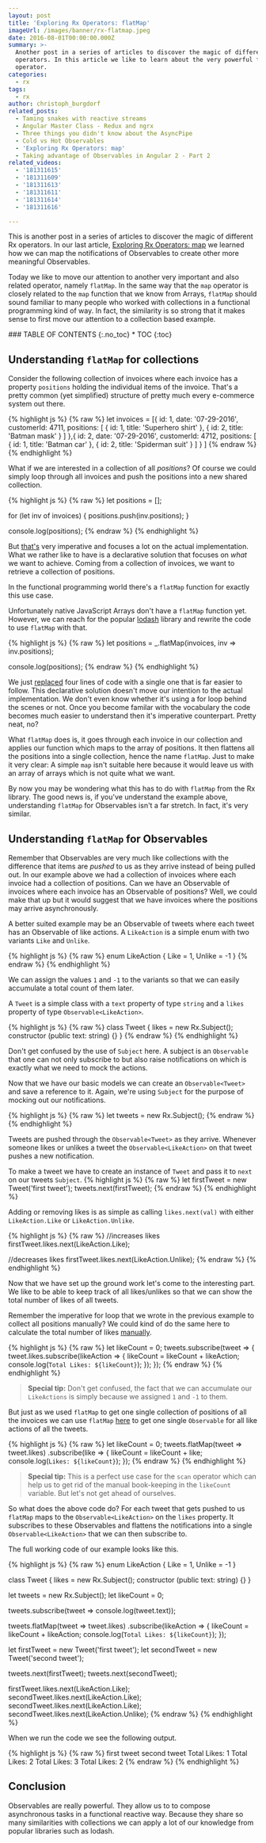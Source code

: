 ```yaml
---
layout: post
title: 'Exploring Rx Operators: flatMap'
imageUrl: /images/banner/rx-flatmap.jpeg
date: 2016-08-01T00:00:00.000Z
summary: >-
  Another post in a series of articles to discover the magic of different Rx
  operators. In this article we like to learn about the very powerful flatMap
  operator.
categories:
  - rx
tags:
  - rx
author: christoph_burgdorf
related_posts:
  - Taming snakes with reactive streams
  - Angular Master Class - Redux and ngrx
  - Three things you didn't know about the AsyncPipe
  - Cold vs Hot Observables
  - 'Exploring Rx Operators: map'
  - Taking advantage of Observables in Angular 2 - Part 2
related_videos:
  - '181311615'
  - '181311609'
  - '181311613'
  - '181311611'
  - '181311614'
  - '181311616'

---
```



This is another post in a series of articles to discover the magic of different Rx operators. In our last article, [Exploring Rx Operators: map](/angular/2016/05/16/exploring-rx-operators-map.html) we learned how we can map the notifications of Observables to create other more meaningful Observables.

Today we like to move our attention to another very important and also related operator, namely `flatMap`. In the same way that the `map` operator is closely related to the `map` function that we know from Arrays, `flatMap` should sound familiar to many people who worked with collections in a functional programming kind of way. In fact, the similarity is so strong that it makes sense to first move our attention to a collection based example.

<div id="thtrm-toc is-sticky" markdown="1">
### TABLE OF CONTENTS
{:.no_toc}
* TOC
{:toc}
</div>



## Understanding `flatMap` for collections

Consider the following collection of invoices where each invoice has a property `positions` holding the individual items of the invoice. That's a pretty common (yet simplified) structure of pretty much every e-commerce system out there.

{% highlight js %}
{% raw %}
let invoices = [{
    id: 1,
    date: '07-29-2016',
    customerId: 4711,
    positions: [
      { id: 1, title: 'Superhero shirt' },
      { id: 2, title: 'Batman mask' }
    ]
  },{
    id: 2,
    date: '07-29-2016',
    customerId: 4712,
    positions: [
      { id: 1, title: 'Batman car' },
      { id: 2, title: 'Spiderman suit' }
    ]
  }
]
{% endraw %}
{% endhighlight %}

What if we are interested in a collection of all *positions*? Of course we could simply loop through all invoices and push the positions into a new shared collection.

{% highlight js %}
{% raw %}
let positions = [];

for (let inv of invoices) {
  positions.push(inv.positions);
}

console.log(positions);
{% endraw %}
{% endhighlight %}

But [that's](http://jsbin.com/ziveloviqa/edit?js,console) very imperative and focuses a lot on the actual implementation. What we rather like to have is a declarative solution that focuses on *what* we want to achieve. Coming from a collection of invoices, we want to retrieve a collection of positions.  

In the functional programming world there's a `flatMap` function for exactly this use case.

Unfortunately native JavaScript Arrays don't have a `flatMap` function yet. However, we can reach for the popular [lodash](http://lodash.com) library and rewrite the code to use `flatMap` with that.

{% highlight js %}
{% raw %}
let positions = _.flatMap(invoices, inv => inv.positions);

console.log(positions);
{% endraw %}
{% endhighlight %}

We just [replaced](http://jsbin.com/cuwowuliru/edit?html,js,console) four lines of code with a single one that is far easier to follow. This declarative solution doesn't move our intention to the actual implementation. We don't even know whether it's using a for loop behind the scenes or not. Once you become familar with the vocabulary the code becomes much easier to understand then it's imperative counterpart. Pretty neat, no?

What `flatMap` does is, it goes through each invoice in our collection and applies our function which maps to the array of positions. It then flattens all the positions into a single collection, hence the name `flatMap`. Just to make it very clear: A simple `map` isn't suitable here because it would leave us with an array of arrays which is not quite what we want.

By now you may be wondering what this has to do with `flatMap` from the Rx library. The good news is, if you've understand the example above, understanding `flatMap` for Observables isn't a far stretch. In fact, it's very similar.

## Understanding `flatMap` for Observables

Remember that Observables are very much like collections with the difference that items are *pushed* to us as they arrive instead of being pulled out. In our example above we had a collection of invoices where each invoice had a collection of positions. Can we have an Observable of invoices where each invoice has an Observable of positions? Well, we could make that up but it would suggest that we have invoices where the positions may arrive asynchronously.

A better suited example may be an Observable of tweets where each tweet has an Observable of like actions. A `LikeAction` is a simple enum with two variants `Like` and `Unlike`.

{% highlight js %}
{% raw %}
enum LikeAction {
  Like = 1,
  Unlike = -1
}
{% endraw %}
{% endhighlight %}

We can assign the values `1` and `-1` to the variants so that we can easily accumulate a total count of them later.

A `Tweet` is a simple class with a `text` property of type `string` and a `likes` property of type `Observable<LikeAction>`.

{% highlight js %}
{% raw %}
class Tweet {
  likes = new Rx.Subject<LikeAction>();
  constructor (public text: string) {}
}
{% endraw %}
{% endhighlight %}

Don't get confused by the use of `Subject` here. A subject is an `Observable` that one can not only subscribe to but also raise notifications on which is exactly what we need to mock the actions.

Now that we have our basic models we can create an `Observable<Tweet>` and save a reference to it. Again, we're using `Subject` for the purpose of mocking out our notifications.

{% highlight js %}
{% raw %}
let tweets = new Rx.Subject<Tweet>();
{% endraw %}
{% endhighlight %}

Tweets are pushed through the `Observable<Tweet>` as they arrive. Whenever someone likes or unlikes a tweet the `Observable<LikeAction>` on that tweet pushes a new notification.

To make a tweet we have to create an instance of `Tweet` and pass it to `next` on our tweets `Subject`.
{% highlight js %}
{% raw %}
let firstTweet = new Tweet('first tweet');
tweets.next(firstTweet);
{% endraw %}
{% endhighlight %}

Adding or removing likes is as simple as calling `likes.next(val)` with either `LikeAction.Like` or `LikeAction.Unlike`.

{% highlight js %}
{% raw %}
//increases likes
firstTweet.likes.next(LikeAction.Like);

//decreases likes
firstTweet.likes.next(LikeAction.Unlike);
{% endraw %}
{% endhighlight %}

Now that we have set up the ground work let's come to the interesting part. We like to be able to keep track of all likes/unlikes so that we can show the total number of likes of all tweets.

Remember the imperative for loop that we wrote in the previous example to collect all positions manually? We could kind of do the same here to calculate the total number of likes [manually](http://jsbin.com/yoximomuji/1/edit?js,console).

{% highlight js %}
{% raw %}
let likeCount = 0;
tweets.subscribe(tweet => {
  tweet.likes.subscribe(likeAction => {
    likeCount = likeCount + likeAction;
    console.log(`Total Likes: ${likeCount}`);
  });
});
{% endraw %}
{% endhighlight %}

>**Special tip:** Don't get confused, the fact that we can accumulate our `LikeActions` is simply because we assigned `1` and `-1` to them.

But just as we used `flatMap` to get one single collection of positions of all the invoices we can use `flatMap` [here](http://jsbin.com/lupazehuve/1/edit?js,console) to get one single `Observable` for all like actions of all the tweets.

{% highlight js %}
{% raw %}
let likeCount = 0;
tweets.flatMap(tweet => tweet.likes)
      .subscribe(like => {
        likeCount = likeCount + like;
        console.log(`Likes: ${likeCount}`);
      });
{% endraw %}
{% endhighlight %}

>**Special tip:** This is a perfect use case for the `scan` operator which can help us to get rid of the manual book-keeping in the `likeCount` variable. But let's not get ahead of ourselves.

So what does the above code do? For each tweet that gets pushed to us `flatMap` maps to the `Observable<LikeAction>` on the `likes` property. It subscribes to these Observables and flattens the notifications into a single `Observable<LikeAction>` that we can then subscribe to.

The full working code of our example looks like this.

{% highlight js %}
{% raw %}
enum LikeAction {
  Like = 1,
  Unlike = -1
}

class Tweet {
  likes = new Rx.Subject<LikeAction>();
  constructor (public text: string) {}
}

let tweets = new Rx.Subject<Tweet>();
let likeCount = 0;

tweets.subscribe(tweet => console.log(tweet.text));

tweets.flatMap(tweet => tweet.likes)
      .subscribe(likeAction => {
        likeCount = likeCount + likeAction;
        console.log(`Total Likes: ${likeCount}`);
      });

let firstTweet = new Tweet('first tweet');
let secondTweet = new Tweet('second tweet');

tweets.next(firstTweet);
tweets.next(secondTweet);

firstTweet.likes.next(LikeAction.Like);
secondTweet.likes.next(LikeAction.Like);
secondTweet.likes.next(LikeAction.Like);
secondTweet.likes.next(LikeAction.Unlike);
{% endraw %}
{% endhighlight %}

When we run the code we see the following output.

{% highlight js %}
{% raw %}
first tweet
second tweet
Total Likes: 1
Total Likes: 2
Total Likes: 3
Total Likes: 2
{% endraw %}
{% endhighlight %}


## Conclusion

Observables are really powerful. They allow us to to compose asynchronous tasks in a functional reactive way. Because they share so many similarities with collections we can apply a lot of our knowledge from popular libraries such as lodash.
